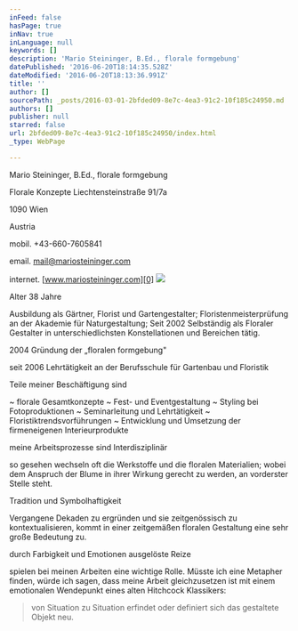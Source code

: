 ```yaml
---
inFeed: false
hasPage: true
inNav: true
inLanguage: null
keywords: []
description: 'Mario Steininger, B.Ed., florale formgebung'
datePublished: '2016-06-20T18:14:35.528Z'
dateModified: '2016-06-20T18:13:36.991Z'
title: ''
author: []
sourcePath: _posts/2016-03-01-2bfded09-8e7c-4ea3-91c2-10f185c24950.md
authors: []
publisher: null
starred: false
url: 2bfded09-8e7c-4ea3-91c2-10f185c24950/index.html
_type: WebPage

---
```

Mario Steininger, B.Ed., florale formgebung

Florale Konzepte Liechtensteinstraße 91/7a

1090 Wien

Austria

mobil. +43-660-7605841

email. mail@mariosteininger.com

internet. [www.mariosteininger.com][0]
![](https://the-grid-user-content.s3-us-west-2.amazonaws.com/6365dfeb-7065-4357-a2a5-68e36b57e644.jpg)

Alter 38 Jahre

Ausbildung als Gärtner, Florist und Gartengestalter; Floristenmeisterprüfung an der Akademie für Naturgestaltung; Seit 2002 Selbständig als Floraler Gestalter in unterschiedlichsten Konstellationen und Bereichen tätig. 

2004 Gründung der „floralen formgebung"

seit 2006 Lehrtätigkeit an der Berufsschule für Gartenbau und Floristik

Teile meiner Beschäftigung sind

~ florale Gesamtkonzepte ~ Fest- und Eventgestaltung ~ Styling bei Fotoproduktionen ~ Seminarleitung und Lehrtätigkeit ~ Floristiktrendsvorführungen ~ Entwicklung und Umsetzung der firmeneigenen Interieurprodukte

meine Arbeitsprozesse sind Interdisziplinär

so gesehen wechseln oft die Werkstoffe und die floralen Materialien; wobei dem Anspruch der Blume in ihrer Wirkung gerecht zu werden, an vorderster Stelle steht. 

Tradition und Symbolhaftigkeit

Vergangene Dekaden zu ergründen und sie zeitgenössisch zu kontextualisieren, kommt in einer zeitgemäßen floralen Gestaltung eine sehr große Bedeutung zu. 

durch Farbigkeit und Emotionen ausgelöste Reize

spielen bei meinen Arbeiten eine wichtige Rolle. Müsste ich eine Metapher finden, würde ich sagen, dass meine Arbeit gleichzusetzen ist mit einem emotionalen Wendepunkt eines alten Hitchcock Klassikers: 
> 
> von Situation zu Situation erfindet oder definiert sich das gestaltete Objekt neu.



[0]: http://www.mariosteininger.com/